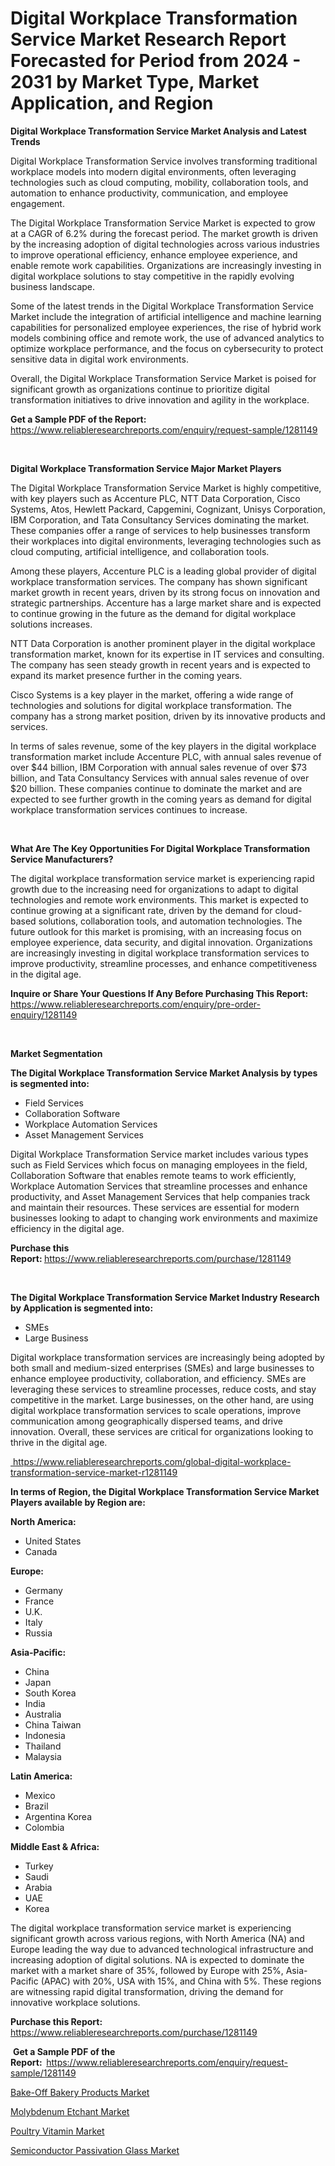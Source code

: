 <p><h1>Digital Workplace Transformation Service Market Research Report Forecasted for Period from 2024 -  2031 by Market Type, Market Application, and Region</h1></p><p><strong>Digital Workplace Transformation Service Market Analysis and Latest Trends</strong></p>
<p><p>Digital Workplace Transformation Service involves transforming traditional workplace models into modern digital environments, often leveraging technologies such as cloud computing, mobility, collaboration tools, and automation to enhance productivity, communication, and employee engagement.</p><p>The Digital Workplace Transformation Service Market is expected to grow at a CAGR of 6.2% during the forecast period. The market growth is driven by the increasing adoption of digital technologies across various industries to improve operational efficiency, enhance employee experience, and enable remote work capabilities. Organizations are increasingly investing in digital workplace solutions to stay competitive in the rapidly evolving business landscape.</p><p>Some of the latest trends in the Digital Workplace Transformation Service Market include the integration of artificial intelligence and machine learning capabilities for personalized employee experiences, the rise of hybrid work models combining office and remote work, the use of advanced analytics to optimize workplace performance, and the focus on cybersecurity to protect sensitive data in digital work environments.</p><p>Overall, the Digital Workplace Transformation Service Market is poised for significant growth as organizations continue to prioritize digital transformation initiatives to drive innovation and agility in the workplace.</p></p>
<p><strong>Get a Sample PDF of the Report:&nbsp;</strong> <a href="https://www.reliableresearchreports.com/enquiry/request-sample/1281149">https://www.reliableresearchreports.com/enquiry/request-sample/1281149</a></p>
<p>&nbsp;</p>
<p><strong>Digital Workplace Transformation Service Major Market Players</strong></p>
<p><p>The Digital Workplace Transformation Service Market is highly competitive, with key players such as Accenture PLC, NTT Data Corporation, Cisco Systems, Atos, Hewlett Packard, Capgemini, Cognizant, Unisys Corporation, IBM Corporation, and Tata Consultancy Services dominating the market. These companies offer a range of services to help businesses transform their workplaces into digital environments, leveraging technologies such as cloud computing, artificial intelligence, and collaboration tools.</p><p>Among these players, Accenture PLC is a leading global provider of digital workplace transformation services. The company has shown significant market growth in recent years, driven by its strong focus on innovation and strategic partnerships. Accenture has a large market share and is expected to continue growing in the future as the demand for digital workplace solutions increases.</p><p>NTT Data Corporation is another prominent player in the digital workplace transformation market, known for its expertise in IT services and consulting. The company has seen steady growth in recent years and is expected to expand its market presence further in the coming years.</p><p>Cisco Systems is a key player in the market, offering a wide range of technologies and solutions for digital workplace transformation. The company has a strong market position, driven by its innovative products and services.</p><p>In terms of sales revenue, some of the key players in the digital workplace transformation market include Accenture PLC, with annual sales revenue of over $44 billion, IBM Corporation with annual sales revenue of over $73 billion, and Tata Consultancy Services with annual sales revenue of over $20 billion. These companies continue to dominate the market and are expected to see further growth in the coming years as demand for digital workplace transformation services continues to increase.</p></p>
<p>&nbsp;</p>
<p><strong>What Are The Key Opportunities For Digital Workplace Transformation Service Manufacturers?</strong></p>
<p><p>The digital workplace transformation service market is experiencing rapid growth due to the increasing need for organizations to adapt to digital technologies and remote work environments. This market is expected to continue growing at a significant rate, driven by the demand for cloud-based solutions, collaboration tools, and automation technologies. The future outlook for this market is promising, with an increasing focus on employee experience, data security, and digital innovation. Organizations are increasingly investing in digital workplace transformation services to improve productivity, streamline processes, and enhance competitiveness in the digital age.</p></p>
<p><strong>Inquire or Share Your Questions If Any Before Purchasing This Report:</strong> <a href="https://www.reliableresearchreports.com/enquiry/pre-order-enquiry/1281149">https://www.reliableresearchreports.com/enquiry/pre-order-enquiry/1281149</a></p>
<p>&nbsp;</p>
<p><strong>Market Segmentation</strong></p>
<p><strong>The Digital Workplace Transformation Service Market Analysis by types is segmented into:</strong></p>
<p><ul><li>Field Services</li><li>Collaboration Software</li><li>Workplace Automation Services</li><li>Asset Management Services</li></ul></p>
<p><p>Digital Workplace Transformation Service market includes various types such as Field Services which focus on managing employees in the field, Collaboration Software that enables remote teams to work efficiently, Workplace Automation Services that streamline processes and enhance productivity, and Asset Management Services that help companies track and maintain their resources. These services are essential for modern businesses looking to adapt to changing work environments and maximize efficiency in the digital age.</p></p>
<p><strong>Purchase this Report:&nbsp;</strong><a href="https://www.reliableresearchreports.com/purchase/1281149">https://www.reliableresearchreports.com/purchase/1281149</a></p>
<p>&nbsp;</p>
<p><strong>The Digital Workplace Transformation Service Market Industry Research by Application is segmented into:</strong></p>
<p><ul><li>SMEs</li><li>Large Business</li></ul></p>
<p><p>Digital workplace transformation services are increasingly being adopted by both small and medium-sized enterprises (SMEs) and large businesses to enhance employee productivity, collaboration, and efficiency. SMEs are leveraging these services to streamline processes, reduce costs, and stay competitive in the market. Large businesses, on the other hand, are using digital workplace transformation services to scale operations, improve communication among geographically dispersed teams, and drive innovation. Overall, these services are critical for organizations looking to thrive in the digital age.</p></p>
<p><a href="https://www.reliableresearchreports.com/global-digital-workplace-transformation-service-market-r1281149">&nbsp;https://www.reliableresearchreports.com/global-digital-workplace-transformation-service-market-r1281149</a></p>
<p><strong>In terms of Region, the Digital Workplace Transformation Service Market Players available by Region are:</strong></p>
<p>
    <p> <strong> North America: </strong>
        <ul>
            <li>United States</li>
            <li>Canada</li>
        </ul>
        </p> 
    <p> <strong> Europe: </strong>
        <ul>
            <li>Germany</li>
            <li>France</li>
            <li>U.K.</li>
            <li>Italy</li>
            <li>Russia</li>
        </ul>
        </p> 
    <p> <strong> Asia-Pacific: </strong>
        <ul>
            <li>China</li>
            <li>Japan</li>
            <li>South Korea</li>
            <li>India</li>
            <li>Australia</li>
            <li>China Taiwan</li>
            <li>Indonesia</li>
            <li>Thailand</li>
            <li>Malaysia</li>
        </ul>
        </p> 
    <p> <strong> Latin America: </strong>
        <ul>
            <li>Mexico</li>
            <li>Brazil</li>
            <li>Argentina Korea</li>
            <li>Colombia</li>
        </ul>
        </p> 
    <p> <strong> Middle East & Africa: </strong>
        <ul>
            <li>Turkey</li>
            <li>Saudi</li>
            <li>Arabia</li>
            <li>UAE</li>
            <li>Korea</li>
        </ul>
    </p>
    </p>
<p><p>The digital workplace transformation service market is experiencing significant growth across various regions, with North America (NA) and Europe leading the way due to advanced technological infrastructure and increasing adoption of digital solutions. NA is expected to dominate the market with a market share of 35%, followed by Europe with 25%, Asia-Pacific (APAC) with 20%, USA with 15%, and China with 5%. These regions are witnessing rapid digital transformation, driving the demand for innovative workplace solutions.</p></p>
<p><strong>Purchase this Report: </strong><a href="https://www.reliableresearchreports.com/purchase/1281149">https://www.reliableresearchreports.com/purchase/1281149</a></p>
<p>&nbsp;<strong>Get a Sample PDF of the Report:&nbsp;&nbsp;</strong><a href="https://www.reliableresearchreports.com/enquiry/request-sample/1281149">https://www.reliableresearchreports.com/enquiry/request-sample/1281149</a></p>
<p><strong></strong></p>
<p><p><a href="https://www.linkedin.com/pulse/global-bake-off-bakery-products-market-analysis-trends-forecasts-3xkpe">Bake-Off Bakery Products Market</a></p><p><a href="https://www.linkedin.com/pulse/insights-molybdenum-etchant-industry-market-financial-status-size-kwwpe">Molybdenum Etchant Market</a></p><p><a href="https://github.com/brentleyjimmiealvaradoz4l1rea/Market-Research-Report-List-3/blob/main/poultry-vitamin-market.md">Poultry Vitamin Market</a></p><p><a href="https://github.com/khayangel/Market-Research-Report-List-4/blob/main/semiconductor-passivation-glass-market.md">Semiconductor Passivation Glass Market</a></p></p>